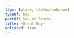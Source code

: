 ```yaml
---
tags: [place, status/unknown]
typeOf: bay
partOf: Sea of Storms
title: ~Great Bay~
unlisted: true
---
```




